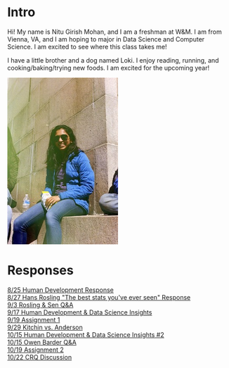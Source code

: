 # Intro

Hi! My name is Nitu Girish Mohan, and I am a freshman at W&M. I am from Vienna, VA, and I am hoping to major in Data Science and Computer Science. I am excited to see where this class takes me!  

I have a little brother and a dog named Loki. I enjoy reading, running, and cooking/baking/trying new foods. I am excited for the upcoming year!  

![](IMG_33445.JPG)

# Responses

[8/25 Human Development Response](Blumenstock.md)     
[8/27 Hans Rosling "The best stats you've ever seen" Response](Rosling_Response.md)    
[9/3 Rosling & Sen Q&A](IntroResponse.md)      
[9/17 Human Development & Data Science Insights](Insight.md)   
[9/19 Assignment 1](Assignment1.md)   
[9/29 Kitchin vs. Anderson](AndvsKit.md)    
[10/15 Human Development & Data Science Insights #2](insight2.md)     
[10/15 Owen Barder Q&A](barder.md)  
[10/19 Assignment 2](Assignment2.md)   
[10/22 CRQ Discussion](CRQResponse.md)
